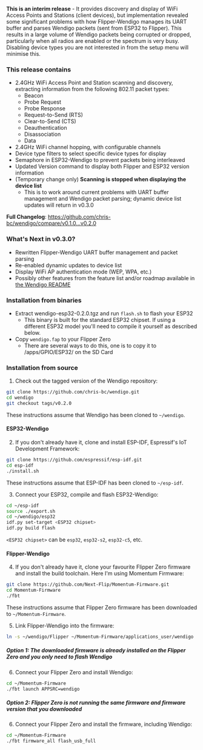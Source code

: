 **This is an interim release** - It provides discovery and display of WiFi Access Points and Stations (client devices), but implementation revealed some significant problems with how Flipper-Wendigo manages its UART buffer and parses Wendigo packets (sent from ESP32 to Flipper). This results in a large volume of Wendigo packets being corrupted or dropped, particularly when all radios are enabled or the spectrum is very busy. Disabling device types you are not interested in from the setup menu will minimise this.

### This release contains
* 2.4GHz WiFi Access Point and Station scanning and discovery, extracting information from the following 802.11 packet types:
  * Beacon
  * Probe Request
  * Probe Response
  * Request-to-Send (RTS)
  * Clear-to-Send (CTS)
  * Deauthentication
  * Disassociation
  * Data
* 2.4GHz WiFi channel hopping, with configurable channels
* Device type filters to select specific device types for display
* Semaphore in ESP32-Wendigo to prevent packets being interleaved
* Updated Version command to display both Flipper and ESP32 version information
* (Temporary change only) **Scanning is stopped when displaying the device list**
  * This is to work around current problems with UART buffer management and Wendigo packet parsing; dynamic device list updates will return in v0.3.0

**Full Changelog**: https://github.com/chris-bc/wendigo/compare/v0.1.0...v0.2.0

### What's Next in v0.3.0?
* Rewritten Flipper-Wendigo UART buffer management and packet parsing
* Re-enabled dynamic updates to device list
* Display WiFi AP authentication mode (WEP, WPA, etc.)
* Possibly other features from the feature list and/or roadmap available in [the Wendigo README](https://github.com/chris-bc/wendigo/blob/main/README.md)

### Installation from binaries
* Extract wendigo-esp32-0.2.0.tgz and run ```flash.sh``` to flash your ESP32
  * This binary is built for the standard ESP32 chipset. If using a different ESP32 model you'll need to compile it yourself as described below.
* Copy ```wendigo.fap``` to your Flipper Zero
  * There are several ways to do this, one is to copy it to /apps/GPIO/ESP32/ on the SD Card

### Installation from source

1. Check out the tagged version of the Wendigo repository:

```sh
git clone https://github.com/chris-bc/wendigo.git
cd wendigo
git checkout tags/v0.2.0
```

These instructions assume that Wendigo has been cloned to ```~/wendigo```.

#### ESP32-Wendigo

2. If you don't already have it, clone and install ESP-IDF, Espressif's IoT Development Framework:

```sh
git clone https://github.com/espressif/esp-idf.git
cd esp-idf
./install.sh
```

These instructions assume that ESP-IDF has been cloned to ```~/esp-idf```.

3. Connect your ESP32, compile and flash ESP32-Wendigo:

```sh
cd ~/esp-idf
source ./export.sh
cd ~/wendigo/esp32
idf.py set-target <ESP32 chipset>
idf.py build flash
```

```<ESP32 chipset>``` can be ```esp32```, ```esp32-s2```, ```esp32-c5```, etc.

#### Flipper-Wendigo

4. If you don't already have it, clone your favourite Flipper Zero firmware and install the build toolchain. Here I'm using Momentum Firmware:

```sh
git clone https://github.com/Next-Flip/Momentum-Firmware.git
cd Momentum-Firmware
./fbt
```

These instructions assume that Flipper Zero firmware has been downloaded to ```~/Momentum-Firmware```.

5. Link Flipper-Wendigo into the firmware:

```sh
ln -s ~/wendigo/Flipper ~/Momentum-Firmware/applications_user/wendigo
```

##### Option 1: The downloaded firmware is already installed on the Flipper Zero and you only need to flash Wendigo

6. Connect your Flipper Zero and install Wendigo:

```sh
cd ~/Momentum-Firmware
./fbt launch APPSRC=wendigo
```

##### Option 2: Flipper Zero is not running the same firmware and firmware version that you downloaded

6. Connect your Flipper Zero and install the firmware, including Wendigo:

```sh
cd ~/Momentum-Firmware
./fbt firmware_all flash_usb_full
```

